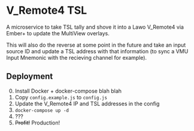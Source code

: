 # V_Remote4 TSL

A microservice to take TSL tally and shove it into a Lawo V_Remote4 via Ember+ to update the MultiView overlays.

This will also do the reverse at some point in the future and take an input source ID and update a TSL address with that information (to sync a VMU Input Mnemonic with the recieving channel for example).

## Deployment

0. Install Docker + docker-compose blah blah
1. Copy `config.example.js` to `config.js`
2. Update the V_Remote4 IP and TSL addresses in the config
3. `docker-compose up -d`
4. ??? 
5. ~~Profit!~~ Production!